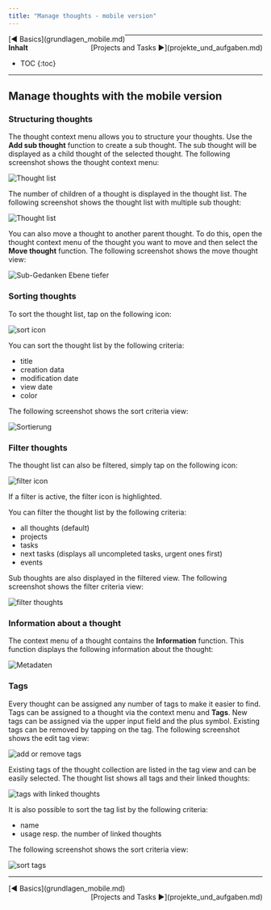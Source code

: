 ```yaml
---
title: "Manage thoughts - mobile version"
---
```


<div class="pageNavigation">
<div style="float:left;">
   [◀️ Basics](grundlagen_mobile.md)
</div>
<div style="float:right;">
  [Projects and Tasks ▶️](projekte_und_aufgaben.md)
</div>
</div>

---------------
__Inhalt__
* TOC
{:toc}
---------------

## Manage thoughts with the mobile version

### Structuring thoughts

The thought context menu allows you to structure your thoughts. Use the **Add sub thought** function to create a sub thought. The sub thought will be displayed as a child thought of the selected thought. The following screenshot shows the thought context menu:

![Thought list](../assets/images/ThoughtContext_en.png)

The number of children of a thought is displayed in the thought list. The following screenshot shows the thought list with multiple sub thought:

![Thought list](../assets/images/ThoughtTree_en.png)

You can also move a thought to another parent thought. To do this, open the thought context menu of the thought you want to move and then select the **Move thought** function. The following screenshot shows the move thought view:

![Sub-Gedanken Ebene tiefer](../assets/images/MoveThought_en.png)

### Sorting thoughts

To sort the thought list, tap on the following icon:

![sort icon](../assets/images/SortIcon.png)

You can sort the thought list by the following criteria:

* title
* creation data
* modification date
* view date
* color

The following screenshot shows the sort criteria view:

![Sortierung](../assets/images/SortThoughts_en.png)

### Filter thoughts

The thought list can also be filtered, simply tap on the following icon:

![filter icon](../assets/images/FilterIcon.png)

If a filter is active, the filter icon is highlighted.

You can filter the thought list by the following criteria:

* all thoughts (default)
* projects
* tasks
* next tasks (displays all uncompleted tasks, urgent ones first)
* events

Sub thoughts are also displayed in the filtered view. The following screenshot shows the filter criteria view:

![filter thoughts](../assets/images/FilterThoughts_en.png)

### Information about a thought

The context menu of a thought contains the **Information** function. This function displays the following information about the thought:

![Metadaten](../assets/images/ThoughtInformation_en.png)

### Tags

Every thought can be assigned any number of tags to make it easier to find. Tags can be assigned to a thought via the context menu and **Tags**. New tags can be assigned via the upper input field and the plus symbol. Existing tags can be removed by tapping on the tag. The following screenshot shows the edit tag view:

![add or remove tags](../assets/images/TagThought_en.png)

Existing tags of the thought collection are listed in the tag view and can be easily selected. The thought list shows all tags and their linked thoughts:

![tags with linked thoughts](../assets/images/TagList_en.png)

It is also possible to sort the tag list by the following criteria:

* name
* usage resp. the number of linked thoughts

The following screenshot shows the sort criteria view:

![sort tags](../assets/images/SortTags_en.png)

---------------

<div class="pageNavigation">
<div style="float:left;">
   [◀️ Basics](grundlagen_mobile.md)
</div>
<div style="float:right;">
  [Projects and Tasks ▶️](projekte_und_aufgaben.md)
</div>
</div>
